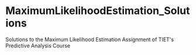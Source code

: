 # MaximumLikelihoodEstimation_Solutions
Solutions to the Maximum Likelihood Estimation Assignment of TIET's Predictive Analysis Course
